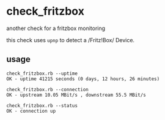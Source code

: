 # check_fritzbox

another check for a fritzbox monitoring

this check uses `upnp` to detect a /Fritz!Box/ Device.

## usage

```
check_fritzbox.rb --uptime
OK - uptime 41215 seconds (0 days, 12 hours, 26 minutes)

check_fritzbox.rb --connection
OK - upstream 10.05 MBit/s , downstream 55.5 MBit/s

check_fritzbox.rb --status
OK - connection up
```


